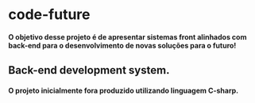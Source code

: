 # code-future

#### O objetivo desse projeto é de apresentar sistemas front alinhados com back-end para o desenvolvimento de novas soluções para o futuro!


## Back-end development system.

#### O projeto inicialmente fora produzido utilizando linguagem C-sharp.